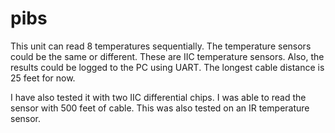 # pibs
This unit can read 8 temperatures sequentially.
The temperature sensors could be the same or different.
These are IIC temperature sensors.
Also, the results could be logged to the PC using UART.
The longest cable distance is 25 feet for now.

I have also tested it with two IIC differential chips.
I was able to read the sensor with 500 feet of cable.
This was also tested on an IR temperature sensor.
